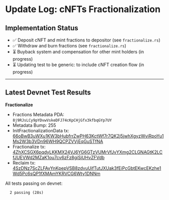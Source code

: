 # Update Log: cNFTs Fractionalization

## Implementation Status

- ✅ Deposit cNFT and mint fractions to depositor (see `fractionalize.rs`)
- ✅ Withdraw and burn fractions (see `fractionalize.rs`)
- ⏳ Buyback system and compensation for other mint holders (in progress)
- ⏳ Updating test to be generic: to include cNFT creation flow (in progress)

---

## Latest Devnet Test Results

**Fractionalize**

- Fractions Metadata PDA: `8j9RJsLCy9pYDvwVskeDFJ74cKpCHjGfx3kfbqGYp7UY`
- Metadata Bump: 255
- InitFractionalizationData tx: [66oBwB3uWXu1KW3bHubfrrZwPH63KctWf7r7QK2j5jwhXgyzWviRpoYu1Ms2W3b3VDn96WH9QCPZVVjEqGuSTfNA](https://solscan.io/tx/66oBwB3uWXu1KW3bHubfrrZwPH63KctWf7r7QK2j5jwhXgyzWviRpoYu1Ms2W3b3VDn96WH9QCPZVVjEqGuSTfNA?cluster=devnet)
- Fractionalize tx: [4ZhXCSGX6pqdyLKKMX24VJ6YG6GTzVUMrVfJvYXmg2CLGNAGtK2LCfJUEVWd2MZaK1ou7cv6zFz8giSiUHvZFVdb](https://solscan.io/tx/4ZhXCSGX6pqdyLKKMX24VJ6YG6GTzVUMrVfJvYXmg2CLGNAGtK2LCfJUEVWd2MZaK1ou7cv6zFz8giSiUHvZFVdb?cluster=devnet)
- Reclaim tx: [4SzDNz7ScZLFAvYnKpepVSB8zdvuUifTutJXUak3fEiPcGbtEKwcEKzhe1Wd5Pc6sQP1fXMAmYKRVCG6Wty1DNNm](https://solscan.io/tx/4SzDNz7ScZLFAvYnKpepVSB8zdvuUifTutJXUak3fEiPcGbtEKwcEKzhe1Wd5Pc6sQP1fXMAmYKRVCG6Wty1DNNm?cluster=devnet)

All tests passing on devnet:

```
  2 passing (28s)
```
